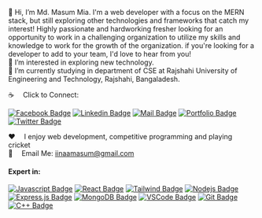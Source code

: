 👋 Hi, I’m Md. Masum Mia. I'm a web developer with a focus on the MERN stack, but still exploring other technologies and frameworks that catch my interest! Highly passionate and hardworking fresher looking for an opportunity to work in a challenging organization to utilize my skills and knowledge to work for the growth of the organization. if you're looking for a developer to add to your team, I'd love to hear from you! <br/>
👀 I’m interested in exploring new technology. <br/>
🌱 I’m currently studying in department of CSE at Rajshahi University of Engineering and Technology, Rajshahi, Bangaladesh. <br/>

:coffee: &emsp;Click to Connect:

[![Facebook Badge](https://img.shields.io/badge/Facebook-1877F2?style=for-the-badge&logo=facebook&logoColor=white)](https://www.facebook.com/iinaamasum/) [![Linkedin Badge](https://img.shields.io/badge/LinkedIn-0077B5?style=for-the-badge&logo=linkedin&logoColor=white)](https://www.linkedin.com/in/iinaamasum/) [![Mail Badge](https://img.shields.io/badge/Gmail-D14836?style=for-the-badge&logo=gmail&logoColor=white)](mailto:iinaamasum@gmail.com) [![Portfolio Badge](https://img.shields.io/badge/Portfolio-E4405F?style=for-the-badge&logo=Portfolio&logoColor=white)](https://iinaamasum-3ec05.web.app/) [![Twitter Badge](https://img.shields.io/badge/Twitter-1DA1F2?style=for-the-badge&logo=twitter&logoColor=white)](https://twitter.com/iinaamasum/) 

:hearts: &emsp;I enjoy web development, competitive programming and playing cricket <br/>
:e-mail: &emsp;Email Me: iinaamasum@gmail.com <br/>

#### Expert in:

[![Javascript Badge](https://img.shields.io/badge/-Javascript-F0DB4F?style=for-the-badge&labelColor=black&logo=javascript&logoColor=F0DB4F)](#) [![React Badge](https://img.shields.io/badge/-React-61DBFB?style=for-the-badge&labelColor=black&logo=react&logoColor=61DBFB)](#) [![Tailwind Badge](https://img.shields.io/badge/Tailwind%20CSS-092749?style=for-the-badge&logo=tailwindcss&logoColor=06B6D4&labelColor=000000)](#) [![Nodejs Badge](https://img.shields.io/badge/-Nodejs-3C873A?style=for-the-badge&labelColor=black&logo=node.js&logoColor=3C873A)](#) [![Express.js Badge](https://img.shields.io/badge/Express.js-000000?style=for-the-badge&logo=express&logoColor=white)](#) [![MongoDB Badge](https://img.shields.io/badge/MongoDB-4EA94B?style=for-the-badge&logo=mongodb&logoColor=white)](#) [![VSCode Badge](https://img.shields.io/badge/Visual_Studio-5C2D91?style=for-the-badge&logo=visual%20studio&logoColor=white)](#) [![Git Badge](https://img.shields.io/badge/Git-F05032?style=for-the-badge&logo=git&logoColor=white)](#) [![C++ Badge](https://img.shields.io/badge/C++-F05032?style=for-the-badge&logo=c++&logoColor=white)](#)
